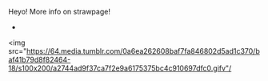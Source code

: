 




Heyo! More info on strawpage!

-

<img src="https://64.media.tumblr.com/0a6ea262608baf7fa846802d5ad1c370/baf41b79d8f82464-18/s100x200/a2744ad9f37ca7f2e9a6175375bc4c910697dfc0.gifv"/







